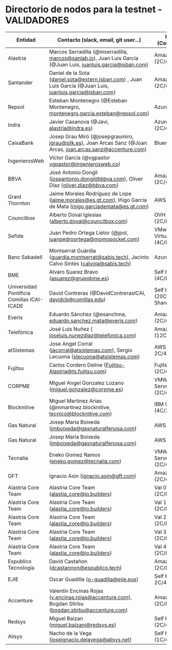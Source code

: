 ﻿# Directorio de nodos para la testnet - VALIDADORES

| Entidad | Contacto (slack, email, git user...) | Hosting info (Cores/Mem/HDD) | enode |
| ------- | ------------------------------------ | ---------------------------------- | ----- |
| Alastria | Marcos Serradilla (@mserradilla, marcos@sanlab.io), Juan Luis García (@Juan Luis, juanluis.garcia@isban.com) | Amazon AWS (2C/4Gb/30Gb) | enode://3905f943ba5446eba164c07ab5f53a84ce17d74ec4d7591f6ec54b9d7608f57cae7cfdf946616385f59cfb5b910161a1f8520cb6f992bcc0d1ab932601205e91@52.56.69.220:21000?discport=0 |
| Santander | Daniel de la Sota (daniel.sota@extern.isban.com) , Juan Luis García (@Juan Luis, juanluis.garcia@isban.com) | Amazon AWS (2C/4Gb/30Gb) | enode://fb1fb5cf801eddca808428566e3c891b280bc9618403495e464bbdaac12c8e2b9eee3d5cc4264e574e508543701a9056f32c5433382d34457ad9e8d342d62fb2@35.176.197.87:21000?discport=0
| Repsol | Esteban Montenegro (@Esteban Montenegro, montenegro.garcia.esteban@repsol.com) | Azure | enode://5c0fab3c53ae3790cc58e13ed1a01b44d5f508568d61a93ed84b52964e52a2801daaf49007cc62a176cb9f48ecd12e368e55212937ca9f3a775a45bc7a883983@52.169.13.168:21000?discport=0 |
| Indra | Javier Casanova (@Javi, alastria@indra.es) | Azure (2C/4Gb/30Gb) | enode://669da0c4581e4cd04bb67690acfa739f27bd1f69522d7df73820b865cd78ceb2ad1c29fd982845194db1efe81a4d814c248707a97be00b903feb7215cf07e211@40.118.64.233:21000?discport=0 |
| CaixaBank | Josep Grau Miró (@josepgraumiro, jgrau@silk.es), Joan Arcas Sanz (@Joan Arcas, joan.arcas.sanz@accenture.com) | Bluemix | enode://f025271dddd1c24907801e025b04f2b1656f74914181a4899b562bf9ffa6e88e5f3bacc16640451a47b4916d1dffa2de1bf9238b5cd33a09ec5aadabbbe4c5ab@158.177.89.28:21000?discport=0  |
| IngenierosWeb | Víctor García (@vgpastor vgpastor@ingenierosweb.co) |  |  |  |  |
| BBVA | José Antonio Dongil (joseantonio.dongil@bbva.com), Oliver Díaz (oliver.diaz@bbva.com) | Amazon AWS (2C/4Gb/30Gb) |   enode://61c79f8651011f313d9b2765a312014fde1b503385f7ce49f8af71fbc701f4d77ade0b1af9bfd8de22f2101fc881afa1402b459b80e8546cdc9e032f20afb9ab@52.16.39.13:21000?discport=0 |
| Grant Thornton | Jaime Morales Rodríguez de Lope (jaime.morales@es.gt.com), Iñigo García de Mata (inigo.garciademata@es.gt.com) | AWS t2.medium  | enode://fef10a04df8d956bf61df45fa1bdb6a0f110dfa4bde51a1f961f9e5b566433764ea401bb920d8713471681d8dba24a33150f5404805e69afe65ea1ff41c4ad17@34.242.192.72:21000?discport=0  |
| Councilbox | Alberto Doval Iglesias (alberto.doval@councilbox.com) | OVH Cloud (2C/8Gb/40Gb ssd) | enode://e675f9bab4c1082dc6f1fe149ba9ecbcccd471b0a8048975507eac9f99f68e246582bfc05cc4a89546fabe8df39c3f23440c0df1792a690fb3f3e04c9ace3acb@145.239.197.140:21000?discport=0 |
| Sefide | Juan Pedro Ortega Liétor (@jpol, juanpedroortega@momopocket.com) | VMware VSphere Virtual Machine (4C/8Gb/50Gb) | enode://a3394b8aa6d34482337e3af9c035fb20dcdab4a4cb34db2f7a4bb026137c899e5d81c28997eaf463907333561f47a664f3b76923223538653156e2da9fa1cecc@87.253.228.27:21000?discport=0 |
| Banc Sabadell | Montserrat Guàrdia (guardia.montserrat@sabis.tech), Jacinto Calvo Sintes (calvoja@sabis.tech) | Azure | enode://08afb83adcff1934f444e03a7ae4a0b8b459127187abff1e01147a5cc55423ea5ea8c56443f6246e542521d478d46b57837c4af7b4cffbc0dd3ac424b76af2d9@13.81.50.107:21000?discport=0 |
| BME | Alvaro Suarez Bravo (asuarez@grupobme.es) | Self Hosted (4C/8Gb/100Gb) | enode://5a84fe5e5d93a5f6611f30e0e44c61aab892a2299b8e75d2eb5a9e7bf0ceb20259956ab1568b0390de52d4cece2a5fe88bf64244c289fbf08d53bdbea27a5b0a@154.43.1.106:21000?discport=0 |
| Universidad Pontificia Comillas ICAI-ICADE | David Contreras (@DavidContrerasICAI, davidcb@comillas.edu) | Self Hosted (20C/128Gb/8TB Shared) | enode://81ed09e14a6a34c9738a99a2ac9243efeeb2c2793dda2e0e6b3694e3309b250a684c82ef247daf6affe39f18befbba241aee7cd6cb30221d7c6b8c54fa491f06@130.206.64.5:21000?discport=0 |
| Everis | Eduardo Sánchez (@esanchma, eduardo.sanchez.mata@everis.com) | Amazon AWS (2C/4Gb/30Gb) | enode://b7286ff750f8111ea58452f73c39a26715ebe6702adf0369bfa1926e373b25d4f442ceed34d1815aab06aab7673451cc7e0828e1140ad5631d8c05889ecd95e4@52.47.194.145:21000?discport=0 |
| Telefónica | José Luis Nuñez ( joseluis.nunezdiaz@telefonica.com) | Amazon AWS (12C/16Gb/124Gb) | enode://cb5fe9d41f3e5286ff4e4e6fd17d71951a0f0b01b947574b4e89649dfe0692a871a7e8a5436124ad79298864cb236c1726d7e1a12c2d635ecf2adbe3393fd4fb@195.235.92.199:21000?discport=0" |
| atSistemas | Jose Angel Corral (jacorral@atsistemas.com), Sergio Lecuona (slecuona@atsistemas.com) | AWS CentOS7.4 2C/4GB/8GB+100GB | enode://c1c3ab1a1dffd1848ad903531bb15597fda7f5702601df7755c1c54eb7939db52519e1b727505af7999d180345ce0dc51462cb0822497fc39968e91888ac25ee@52.212.194.186:21000?discport=0 |
| Fujitsu | Carlos Cordero Deline (Fujitsu-Alastria@ts.fujitsu.com) | Fujitsu K5 (2C/4Gb/30Gb) | enode://2163517edae3dd184d547e799d41ade695b8ef60b2e5a0429051136efc50c7d1e3df865fc1c14d18f7400ae325064b9d88e9f6c9e2e54f7e4a4d6379343a1ff0@194.140.26.136:21000?discport=0 |
| CORPME | Miguel Angel Gonzalez Lozano (miguel.gonzalez@corpme.es) | VMWARE Virtual Server (2C/4Gb/30Gb) | enode://fe4906b45d4d5f45d3377d23d97abaae17123a6c7533d91d00e3885fd14eb8f894bad681ee8d9b3173f4ee9700c054a08c50c17ecae7558148b630c0840c0de2@217.114.134.104:21000?discport=0 |
| Blocknitive | Miguel Martinez Arias (@mmartinez.blocknitive, tecnico@blocknitive.com) | IBM Cloud (4C/32Gb/92Gb) | enode://3def204d8d12cad24067c2e410c423b757bcfe03cecf2f31f090f4712db608f929c31c61777294b700a3775eb1d66280c5b408a48d55309b75d919e87220e92e@169.60.149.189:21000?discport=0 |
| Gas Natural | Josep Maria Boixeda (jmboixeda@gasnaturalfenosa.com) | AWS t2.large | enode://ee52baecded706ed78c878408110e3b2a87790716e0e1c5e5bfdfeb3a27a28ca97576c6e41f4018b37026a5f67093db3165f776a9bba82758c749d7a8c66207e@34.218.50.52:21000?discport=0 |
| Gas Natural | Josep Maria Boixeda (jmboixeda@gasnaturalfenosa.com) | AWS t2.large | enode://cbbfe5cabf13721bc15637c8c676982d1bea28fe18309728fb72426cac2565517ee319c480a6b5d043b7c0d8303bdec95f2281a09156220b2d368a5b3f4d3584@54.202.140.71:21000?discport=0 |
| Tecnalia | Eneko Gomez Ramos (eneko.gomez@tecnalia.com) | VMWARE Virtual Server (2C/4Gb/30Gb) | enode://af626c91c82ed147a0b53181610ef92563e55727d194e5d542e398c671d31e1ec13548040ef553e9528a71332b7f14e8b3a8787684905e97bd15cdacbc22cb7d@150.241.54.90:21000?discport=0 |
| GFT | Ignacio Asin (ignacio.asin@gft.com) | Amazon AWS (2C/4Gb/40Gb) | enode://8de84534fb24e29e409c77dd8386c846032dad3fe3e15726ddd16fa019de2c36bfa34c6589d1e998fdaa6ea34e8b78ffc0cb9e6656136f91682ea48a91294384@34.253.179.170:21000?discport=0 |
| Alastria Core Team | Alastria Core Team  (alastia_core@io.builders) | Val 0 Amazon AWS (2C/8Gb/100Gb) | enode://6dcfee235a9d020b5f3464c98df4e78f5984c1fc020ce247571b3204b0185919e44e84807022177467088eef6c6b91c15478e02a763aefc8ccd500e968f1a15a@34.255.202.192:21000?discport=0 |
| Alastria Core Team | Alastria Core Team  (alastia_core@io.builders) | Val 1 Amazon AWS (2C/8Gb/100Gb) | enode://80018fc0a4aa6c7ec52e2f3377fdf8a1b1d263a44376bc7d7a7558a25bc8d2c0b3bda812fa0a8d7331cff708fe305c11fecc7e1a226097a3d4053c6a8b319a89@54.72.143.79:21000?discport=0 |
| Alastria Core Team | Alastria Core Team  (alastia_core@io.builders) | Val 2 Amazon AWS (2C/8Gb/100Gb) | enode://ac9ecc87ca75a26c907c30cdcc140ff665d5dae4d79f7d943fe0d3c08e6df15ff4230ed691e53f54be38a16fe7ce394e04ba35536b16a34ac8f45463eb8c5562@34.242.139.184:21000?discport=0 |
| Alastria Core Team | Alastria Core Team  (alastia_core@io.builders) | Val 3 Amazon AWS (2C/8Gb/100Gb) | enode://98411956744ffb8713d94a81d87667dfa58ef1dd8ace9f9b7abcb50041ed04ed1deba200087b0d7cce2d053b80aab47e41398d46a312efc060faf00c014b0419@54.72.62.93:21000?discport=0 |
| Alastria Core Team | Alastria Core Team  (alastia_core@io.builders) | Val 4 Amazon AWS (2C/8Gb/100Gb) | enode://fe0ca56310ba1f6a47afb706e11c674413770f3372ff92a760c32a3970ec5f4add9617b8b40ac6efb7e83cdb69a9e9adb10dbc0f4af61b34a95bff2b4e0c677c@52.19.202.41:21000?discport=0 |
| Espublico Tecnología | David Castañon (dcastannon@espublico.tech) | Amazon AWS (2C/8Gb/30Gb)| enode://ca2cdc2b0d019142006c7f1d8d96ed8aa409ed0e7b32df5f6b70d10cbd51d67e805a68eebda6b6ad0cf2aa9ce1bb7cd5ca43e9760878f7dac8e32b1d44aa7d50@54.195.16.128:21000?discport=0 |
| EJIE | Oscar Guadilla (o-guadilla@ejie.eus) | Self Hosted 2C/4Gb/40Gb)| enode://f50ce14e24c0111013d3ea320ad38b0a6653d3b100efa6dd5b793204e3ae39ea5156f01a7881b2f3ce35e05464296c0eb43846b9e2353a7366942f8e4c90e8df@185.161.117.16:21000?discport=0 |
| Accenture | Valentín Encinas Rojas (v.encinas.rojas@accenture.com), Bogdan Stirbu (bogdan.stirbu@accenture.com) | Amazon AWS (2C/8Gb/100Gb)| "enode://a9185468255104bc2c00e91a51c35b815987fe2a6fe05463c3fce822fac976a921df0dbce2df57a6ce4955053486e1021c58d86e87e1f10777223f504e0d9ace@52.48.168.191:21000?discport=0" |
| Redsys | Miguel Baizan (miguel.baizani@redsys.es) | Self Hosted (2C/4Gb/30Gb)| "enode://a2f44ef3f3ae5b162282613b4cb036a83a4c1c315ba063c75c4702e6164165395158c456e180c65a686416850f018a5486fc7e02404dd39091011945ef0e1954@193.16.243.206:21000?discport=0" |
| Alisys | Nacho de la Vega (joseignacio.delavega@alisys.net) | Self Hosted (1C/4Gb/70Gb)| "enode://fea96941ddd405e586993a44b416a1bc6b2db73c311c361ccb1ea49e29f651251939e30dbd951accdc15c11cb62757c26afd43883b17dc2f9f95fa7761d088ae@154.62.228.7:21000?discport=0" |
